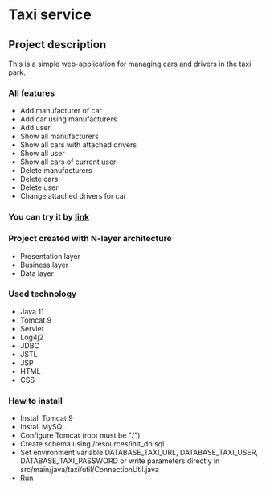 # Taxi service
## Project description
This is a simple web-application for managing cars and drivers in the taxi park.
### All features
- Add manufacturer of car
- Add car using manufacturers
- Add user
- Show all manufacturers
- Show all cars with attached drivers
- Show all user
- Show all cars of current user
- Delete manufacturers
- Delete cars
- Delete user
- Change attached drivers for car
### You can try it by [link](https://taxi-service-bio.herokuapp.com/)
### Project created with N-layer architecture
- Presentation layer
- Business layer
- Data layer
### Used technology
- Java 11
- Tomcat 9
- Servlet
- Log4j2
- JDBC
- JSTL
- JSP
- HTML
- CSS
### Haw to install
- Install Tomcat 9 
- Install MySQL
- Configure Tomcat (root must be "/")
- Create schema using /resources/init_db.sql
- Set environment variable DATABASE_TAXI_URL, DATABASE_TAXI_USER, DATABASE_TAXI_PASSWORD or 
  write parameters directly in src/main/java/taxi/util/ConnectionUtil.java
- Run
 